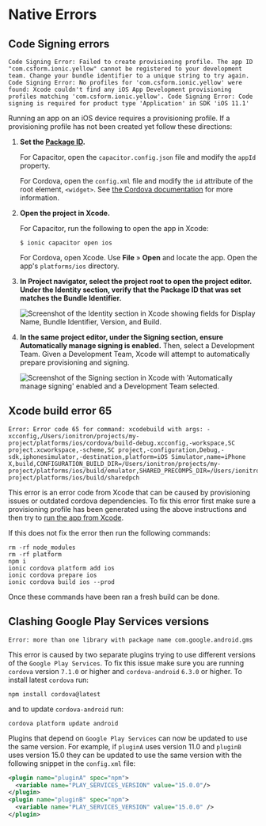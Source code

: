# Native Errors

## Code Signing errors

```shell
Code Signing Error: Failed to create provisioning profile. The app ID "com.csform.ionic.yellow" cannot be registered to your development team. Change your bundle identifier to a unique string to try again. Code Signing Error: No profiles for 'com.csform.ionic.yellow' were found: Xcode couldn't find any iOS App Development provisioning profiles matching 'com.csform.ionic.yellow'. Code Signing Error: Code signing is required for product type 'Application' in SDK 'iOS 11.1'
```

Running an app on an iOS device requires a provisioning profile. If a provisioning profile has not been created yet follow these directions:

1. <strong>Set the [Package ID](../reference/glossary.md#package-id).</strong>

   For Capacitor, open the `capacitor.config.json` file and modify the `appId` property.

   For Cordova, open the `config.xml` file and modify the `id` attribute of the root element, `<widget>`. See [the Cordova documentation](https://cordova.apache.org/docs/en/latest/config_ref/#widget) for more information.

<!-- prettier-ignore -->
2. <strong>Open the project in <b>Xcode</b>.</strong>

   For Capacitor, run the following to open the app in Xcode:

   ```shell
   $ ionic capacitor open ios
   ```

   For Cordova, open Xcode. Use **File** &raquo; **Open** and locate the app. Open the app's `platforms/ios` directory.

<!-- prettier-ignore -->
3. <strong>In <b>Project navigator</b>, select the project root to open the project editor. Under the **Identity** section,
     verify that the Package ID that was set matches the Bundle Identifier.</strong>

   ![Screenshot of the Identity section in Xcode showing fields for Display Name, Bundle Identifier, Version, and Build.](/img/running/ios-xcode-identity-setup.png "Xcode Identity Section")

<!-- prettier-ignore -->
4. <strong>In the same project editor, under the <b>Signing</b> section, ensure <b>Automatically manage signing</b> is
     enabled.</strong> Then, select a Development Team. Given a Development Team, Xcode will attempt to automatically prepare provisioning and signing.

   ![Screenshot of the Signing section in Xcode with 'Automatically manage signing' enabled and a Development Team selected.](/img/running/ios-xcode-signing-setup.png "Xcode Signing Section")

## Xcode build error 65

```shell
Error: Error code 65 for command: xcodebuild with args: -xcconfig,/Users/ionitron/projects/my-project/platforms/ios/cordova/build-debug.xcconfig,-workspace,SC project.xcworkspace,-scheme,SC project,-configuration,Debug,-sdk,iphonesimulator,-destination,platform=iOS Simulator,name=iPhone X,build,CONFIGURATION_BUILD_DIR=/Users/ionitron/projects/my-project/platforms/ios/build/emulator,SHARED_PRECOMPS_DIR=/Users/ionitron/projects/my-project/platforms/ios/build/sharedpch
```

This error is an error code from Xcode that can be caused by provisioning issues or outdated cordova dependencies. To fix this error first make sure a provisioning profile has been generated using the above instructions and then try to [run the app from Xcode](../developing/ios.md#running-with-xcode).

If this does not fix the error then run the following commands:

```shell
rm -rf node_modules
rm -rf platform
npm i
ionic cordova platform add ios
ionic cordova prepare ios
ionic cordova build ios --prod
```

Once these commands have been ran a fresh build can be done.

## Clashing Google Play Services versions

```shell
Error: more than one library with package name com.google.android.gms
```

This error is caused by two separate plugins trying to use different versions of the `Google Play Services`. To fix this issue make sure you are running `cordova` version `7.1.0` or higher and `cordova-android` `6.3.0` or higher. To install latest `cordova` run:

```shell
npm install cordova@latest
```

and to update `cordova-android` run:

```shell
cordova platform update android
```

Plugins that depend on `Google Play Services` can now be updated to use the same version. For example, if `pluginA` uses version 11.0 and `pluginB` uses version 15.0 they can be updated to use the same version with the following snippet in the `config.xml` file:

```xml
<plugin name="pluginA" spec="npm">
  <variable name="PLAY_SERVICES_VERSION" value="15.0.0"/>
</plugin>
<plugin name="pluginB" spec="npm">
  <variable name="PLAY_SERVICES_VERSION" value="15.0.0" />
</plugin>
```
